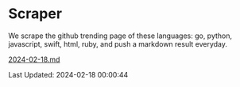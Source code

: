 # Scraper

We scrape the github trending page of these languages: go, python, javascript, swift, html, ruby, and push a markdown result everyday.

[2024-02-18.md](https://github.com/henson/Scraper/blob/master/2024-02-18.md)

Last Updated: 2024-02-18 00:00:44